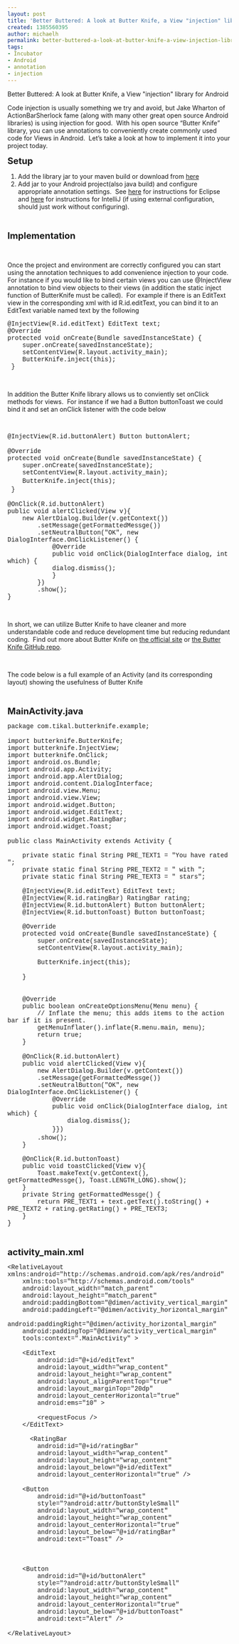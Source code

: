 ```yaml
---
layout: post
title: 'Better Buttered: A look at Butter Knife, a View "injection" library for Android'
created: 1385560395
author: michaelh
permalink: better-buttered-a-look-at-butter-knife-a-view-injection-library-for-android
tags:
- Incubator
- Android
- annotation
- injection
---
```

<p>Better Buttered: A look at Butter Knife, a View &quot;injection&quot; library for Android</p>

<p>Code injection is usually something we try and avoid, but Jake Wharton of ActionBarSherlock fame (along with many other great open source Android libraries) is using injection for good.&nbsp; With his open source &ldquo;Butter Knife&rdquo; library, you can use annotations to conveniently create commonly used code for Views in Android.&nbsp; Let&rsquo;s take a look at how to implement it into your project today.</p>

<p><span style="font-size:20px;"><strong>Setup</strong></span></p>

<ol>
	<li>Add the library jar to your maven build or download from <a href="http://repository.sonatype.org/service/local/artifact/maven/redirect?r=central-proxy&amp;g=com.jakewharton&amp;a=butterknife&amp;v=LATEST">here</a></li>
	<li>Add jar to your Android project(also java build) and configure appropriate annotation settings.&nbsp; See <a href="http://jakewharton.github.io/butterknife/ide-eclipse.html">here</a> for instructions for Eclipse and <a href="http://jakewharton.github.io/butterknife/ide-idea.html">here</a> for instructions for IntelliJ (if using external configuration, should just work without configuring).</li>
</ol>

<p>&nbsp;</p>

<p><span style="font-size:20px;"><strong>Implementation</strong></span></p>

<p>&nbsp;</p>

<p>Once the project and environment are correctly configured you can start using the annotation techniques to add convenience injection to your code.&nbsp; For instance if you would like to bind certain views you can use @InjectView annotation to bind view objects to their views (in addition the static inject function of ButterKnife must be called).&nbsp; For example if there is an EditText view in the corresponding xml with id R.id.editText, you can bind it to an EditText variable named text by the following</p>

<div><span style="font-family:courier new,courier,monospace;">@InjectView(R.id.editText) EditText text;</span></div>

<div><span style="font-family:courier new,courier,monospace;">@Override</span></div>

<div><span style="font-family:courier new,courier,monospace;">protected void onCreate(Bundle savedInstanceState) {</span></div>

<div><span style="font-family:courier new,courier,monospace;">&nbsp; &nbsp; super.onCreate(savedInstanceState);</span></div>

<div><span style="font-family:courier new,courier,monospace;">&nbsp; &nbsp; setContentView(R.layout.activity_main);</span></div>

<div><span style="font-family:courier new,courier,monospace;">&nbsp; &nbsp; ButterKnife.inject(this);</span></div>

<div><span style="font-family:courier new,courier,monospace;">&nbsp;}</span></div>

<p>&nbsp;</p>

<p>In addition the Butter Knife library allows us to conviently set onClick methods for views.&nbsp; For instance if we had a Button buttonToast we could bind it and set an onClick listener with the code below</p>

<p>&nbsp;</p>

<div><span style="font-family:courier new,courier,monospace;">@InjectView(R.id.buttonAlert) Button buttonAlert;</span></div>

<div>&nbsp;</div>

<div><span style="font-family:courier new,courier,monospace;">@Override</span></div>

<div><span style="font-family:courier new,courier,monospace;">protected void onCreate(Bundle savedInstanceState) {</span></div>

<div><span style="font-family:courier new,courier,monospace;">&nbsp; &nbsp; super.onCreate(savedInstanceState);</span></div>

<div><span style="font-family:courier new,courier,monospace;">&nbsp; &nbsp; setContentView(R.layout.activity_main);</span></div>

<div><span style="font-family:courier new,courier,monospace;">&nbsp; &nbsp;&nbsp;</span><span style="font-family: 'courier new', courier, monospace; line-height: 1.6em;">ButterKnife.inject(this);</span></div>

<div><span style="font-family:courier new,courier,monospace;">&nbsp;}</span></div>

<div>&nbsp;</div>

<div><span style="font-family:courier new,courier,monospace;">@OnClick(R.id.buttonAlert)</span></div>

<div><span style="font-family:courier new,courier,monospace;">public void alertClicked(View v){</span></div>

<div><span style="font-family:courier new,courier,monospace;">&nbsp; &nbsp; new AlertDialog.Builder(v.getContext())</span></div>

<div><span style="font-family:courier new,courier,monospace;">&nbsp; &nbsp; &nbsp; &nbsp; .setMessage(getFormattedMessge())</span></div>

<div><span style="font-family:courier new,courier,monospace;">&nbsp; &nbsp; &nbsp; &nbsp; .setNeutralButton(&quot;OK&quot;, new DialogInterface.OnClickListener() {</span></div>

<div><span style="font-family:courier new,courier,monospace;">&nbsp; &nbsp; &nbsp; &nbsp; &nbsp; &nbsp; @Override</span></div>

<div><span style="font-family:courier new,courier,monospace;">&nbsp; &nbsp; &nbsp; &nbsp; &nbsp; &nbsp; public void onClick(DialogInterface dialog, int which) {</span></div>

<div><span style="font-family:courier new,courier,monospace;">&nbsp; &nbsp; &nbsp; &nbsp; &nbsp; &nbsp; dialog.dismiss();</span></div>

<div><span style="font-family:courier new,courier,monospace;">&nbsp; &nbsp; &nbsp; &nbsp; &nbsp; &nbsp;&nbsp;}</span></div>

<div><span style="font-family:courier new,courier,monospace;">&nbsp; &nbsp; &nbsp; &nbsp; })</span></div>

<div><span style="font-family:courier new,courier,monospace;">&nbsp; &nbsp; &nbsp; &nbsp; .show();</span></div>

<div><span style="font-family:courier new,courier,monospace;">}</span></div>

<p>&nbsp;</p>

<p>In short, we can utilize Butter Knife to have cleaner and more understandable code and reduce development time but reducing redundant coding. &nbsp;Find out more about Butter Knife on <a href="http://jakewharton.github.io/butterknife/index.html">the official site</a>&nbsp;or <a href="https://github.com/JakeWharton/butterknife">the Butter Knife GitHub repo</a>.</p>

<p>&nbsp;</p>

<p>The code below is a full example of an Activity (and its corresponding layout) showing the usefulness of Butter Knife</p>

<p>&nbsp;</p>

<p><span style="font-size:20px;"><strong>MainActivity.java</strong></span></p>

<div><span style="font-family:courier new,courier,monospace;">package com.tikal.butterknife.example;</span></div>

<div>&nbsp;</div>

<div><span style="font-family:courier new,courier,monospace;">import butterknife.ButterKnife;</span></div>

<div><span style="font-family:courier new,courier,monospace;">import butterknife.InjectView;</span></div>

<div><span style="font-family:courier new,courier,monospace;">import butterknife.OnClick;</span></div>

<div><span style="font-family:courier new,courier,monospace;">import android.os.Bundle;</span></div>

<div><span style="font-family:courier new,courier,monospace;">import android.app.Activity;</span></div>

<div><span style="font-family:courier new,courier,monospace;">import android.app.AlertDialog;</span></div>

<div><span style="font-family:courier new,courier,monospace;">import android.content.DialogInterface;</span></div>

<div><span style="font-family:courier new,courier,monospace;">import android.view.Menu;</span></div>

<div><span style="font-family:courier new,courier,monospace;">import android.view.View;</span></div>

<div><span style="font-family:courier new,courier,monospace;">import android.widget.Button;</span></div>

<div><span style="font-family:courier new,courier,monospace;">import android.widget.EditText;</span></div>

<div><span style="font-family:courier new,courier,monospace;">import android.widget.RatingBar;</span></div>

<div><span style="font-family:courier new,courier,monospace;">import android.widget.Toast;</span></div>

<div>&nbsp;</div>

<div><span style="font-family:courier new,courier,monospace;">public class MainActivity extends Activity {</span></div>

<div><span style="font-family:courier new,courier,monospace;">&nbsp;&nbsp;&nbsp;&nbsp;&nbsp;&nbsp;&nbsp;&nbsp;&nbsp;&nbsp;&nbsp;&nbsp;&nbsp;&nbsp;&nbsp;</span></div>

<div><span style="font-family:courier new,courier,monospace;">&nbsp; &nbsp; private static final String PRE_TEXT1 = &quot;You have rated &quot;;</span></div>

<div><span style="font-family:courier new,courier,monospace;">&nbsp; &nbsp; private static final String PRE_TEXT2 = &quot; with &quot;;</span></div>

<div><span style="font-family:courier new,courier,monospace;">&nbsp; &nbsp; private static final String PRE_TEXT3 = &quot; stars&quot;;</span></div>

<div><span style="font-family:courier new,courier,monospace;">&nbsp;&nbsp;&nbsp;&nbsp;&nbsp;&nbsp;&nbsp;&nbsp;&nbsp;&nbsp;&nbsp;&nbsp;&nbsp;&nbsp;&nbsp;</span></div>

<div><span style="font-family:courier new,courier,monospace;">&nbsp; &nbsp; @InjectView(R.id.editText) EditText text;</span></div>

<div><span style="font-family:courier new,courier,monospace;">&nbsp; &nbsp; @InjectView(R.id.ratingBar) RatingBar rating;</span></div>

<div><span style="font-family:courier new,courier,monospace;">&nbsp; &nbsp; @InjectView(R.id.buttonAlert) Button buttonAlert;</span></div>

<div><span style="font-family:courier new,courier,monospace;">&nbsp; &nbsp; @InjectView(R.id.buttonToast) Button buttonToast;</span></div>

<div><span style="font-family:courier new,courier,monospace;">&nbsp;&nbsp;&nbsp;&nbsp;&nbsp;&nbsp;&nbsp;&nbsp;&nbsp;&nbsp;&nbsp;&nbsp;&nbsp;&nbsp;&nbsp;</span></div>

<div><span style="font-family:courier new,courier,monospace;">&nbsp; &nbsp; @Override</span></div>

<div><span style="font-family:courier new,courier,monospace;">&nbsp; &nbsp; protected void onCreate(Bundle savedInstanceState) {</span></div>

<div><span style="font-family:courier new,courier,monospace;">&nbsp;&nbsp;&nbsp;&nbsp;&nbsp;&nbsp;&nbsp; super.onCreate(savedInstanceState);</span></div>

<div><span style="font-family:courier new,courier,monospace;">&nbsp;&nbsp;&nbsp;&nbsp;&nbsp;&nbsp;&nbsp; setContentView(R.layout.activity_main);</span></div>

<div><span style="font-family:courier new,courier,monospace;">&nbsp;&nbsp;&nbsp;&nbsp;&nbsp;&nbsp;&nbsp;</span></div>

<div><span style="font-family:courier new,courier,monospace;">&nbsp;&nbsp;&nbsp;&nbsp;&nbsp;&nbsp;&nbsp; ButterKnife.inject(this);</span></div>

<div>&nbsp;</div>

<div><span style="font-family:courier new,courier,monospace;">&nbsp;&nbsp;&nbsp; }</span></div>

<div>&nbsp;</div>

<div>&nbsp;</div>

<div><span style="font-family:courier new,courier,monospace;">&nbsp;&nbsp;&nbsp; @Override</span></div>

<div><span style="font-family:courier new,courier,monospace;">&nbsp;&nbsp;&nbsp; public boolean onCreateOptionsMenu(Menu menu) {</span></div>

<div><span style="font-family:courier new,courier,monospace;">&nbsp;&nbsp;&nbsp;&nbsp;&nbsp;&nbsp;&nbsp; // Inflate the menu; this adds items to the action bar if it is present.</span></div>

<div><span style="font-family:courier new,courier,monospace;">&nbsp;&nbsp;&nbsp;&nbsp;&nbsp;&nbsp;&nbsp; getMenuInflater().inflate(R.menu.main, menu);</span></div>

<div><span style="font-family:courier new,courier,monospace;">&nbsp;&nbsp;&nbsp;&nbsp;&nbsp;&nbsp;&nbsp; return true;</span></div>

<div><span style="font-family:courier new,courier,monospace;">&nbsp;&nbsp;&nbsp; }</span></div>

<div>&nbsp;</div>

<div><span style="font-family:courier new,courier,monospace;">&nbsp;&nbsp;&nbsp; @OnClick(R.id.buttonAlert)</span></div>

<div><span style="font-family:courier new,courier,monospace;">&nbsp;&nbsp;&nbsp; public void alertClicked(View v){</span></div>

<div><span style="font-family:courier new,courier,monospace;">&nbsp; &nbsp; &nbsp; &nbsp;&nbsp;new AlertDialog.Builder(v.getContext())</span></div>

<div><span style="font-family:courier new,courier,monospace;">&nbsp; &nbsp; &nbsp; &nbsp; .setMessage(getFormattedMessge())</span></div>

<div><span style="font-family:courier new,courier,monospace;">&nbsp; &nbsp; &nbsp; &nbsp; .setNeutralButton(&quot;OK&quot;, new DialogInterface.OnClickListener() {</span></div>

<div><span style="font-family:courier new,courier,monospace;">&nbsp; &nbsp; &nbsp; &nbsp; &nbsp; &nbsp; @Override</span></div>

<div><span style="font-family:courier new,courier,monospace;">&nbsp; &nbsp; &nbsp; &nbsp; &nbsp; &nbsp; public void onClick(DialogInterface dialog, int which) {</span></div>

<div><span style="font-family:courier new,courier,monospace;">&nbsp; &nbsp; &nbsp; &nbsp; &nbsp; &nbsp; &nbsp; &nbsp; dialog.dismiss();</span></div>

<div><span style="font-family:courier new,courier,monospace;">&nbsp; &nbsp; &nbsp; &nbsp; &nbsp; &nbsp; }</span><span style="font-family: 'courier new', courier, monospace; line-height: 1.6em;">})</span></div>

<div><span style="font-family:courier new,courier,monospace;">&nbsp; &nbsp; &nbsp; &nbsp; .show();</span></div>

<div><span style="font-family:courier new,courier,monospace;">&nbsp;&nbsp;&nbsp; }</span></div>

<div><span style="font-family:courier new,courier,monospace;">&nbsp;&nbsp;&nbsp;</span></div>

<div><span style="font-family:courier new,courier,monospace;">&nbsp;&nbsp;&nbsp; @OnClick(R.id.buttonToast)</span></div>

<div><span style="font-family:courier new,courier,monospace;">&nbsp;&nbsp;&nbsp; public void toastClicked(View v){</span></div>

<div><span style="font-family:courier new,courier,monospace;">&nbsp; &nbsp; &nbsp; &nbsp;&nbsp;Toast.makeText(v.getContext(), getFormattedMessge(), Toast.LENGTH_LONG).show();</span></div>

<div><span style="font-family:courier new,courier,monospace;">&nbsp;&nbsp;&nbsp; }</span></div>

<div><span style="font-family:courier new,courier,monospace;">&nbsp; &nbsp; private String getFormattedMessge() {</span></div>

<div><span style="font-family:courier new,courier,monospace;">&nbsp; &nbsp; &nbsp; &nbsp; return PRE_TEXT1 + text.getText().toString() + PRE_TEXT2 + rating.getRating() + PRE_TEXT3;</span></div>

<div><span style="font-family:courier new,courier,monospace;">&nbsp; &nbsp; }&nbsp;&nbsp;&nbsp;</span></div>

<div><span style="font-family:courier new,courier,monospace;">}</span></div>

<p>&nbsp;</p>

<p><span style="font-size:20px;"><strong>activity_main.xml</strong></span></p>

<div><span style="font-family:courier new,courier,monospace;">&lt;RelativeLayout xmlns:android=&quot;http://schemas.android.com/apk/res/android&quot;</span></div>

<div><span style="font-family:courier new,courier,monospace;">&nbsp;&nbsp;&nbsp; xmlns:tools=&quot;http://schemas.android.com/tools&quot;</span></div>

<div><span style="font-family:courier new,courier,monospace;">&nbsp;&nbsp;&nbsp; android:layout_width=&quot;match_parent&quot;</span></div>

<div><span style="font-family:courier new,courier,monospace;">&nbsp;&nbsp;&nbsp; android:layout_height=&quot;match_parent&quot;</span></div>

<div><span style="font-family:courier new,courier,monospace;">&nbsp;&nbsp;&nbsp; android:paddingBottom=&quot;@dimen/activity_vertical_margin&quot;</span></div>

<div><span style="font-family:courier new,courier,monospace;">&nbsp;&nbsp;&nbsp; android:paddingLeft=&quot;@dimen/activity_horizontal_margin&quot;</span></div>

<div><span style="font-family:courier new,courier,monospace;">&nbsp;&nbsp;&nbsp; android:paddingRight=&quot;@dimen/activity_horizontal_margin&quot;</span></div>

<div><span style="font-family:courier new,courier,monospace;">&nbsp;&nbsp;&nbsp; android:paddingTop=&quot;@dimen/activity_vertical_margin&quot;</span></div>

<div><span style="font-family:courier new,courier,monospace;">&nbsp;&nbsp;&nbsp; tools:context=&quot;.MainActivity&quot; &gt;</span></div>

<div>&nbsp;</div>

<div><span style="font-family:courier new,courier,monospace;">&nbsp;&nbsp;&nbsp; &lt;EditText</span></div>

<div><span style="font-family:courier new,courier,monospace;">&nbsp;&nbsp;&nbsp;&nbsp;&nbsp;&nbsp;&nbsp; android:id=&quot;@+id/editText&quot;</span></div>

<div><span style="font-family:courier new,courier,monospace;">&nbsp;&nbsp;&nbsp;&nbsp;&nbsp;&nbsp;&nbsp; android:layout_width=&quot;wrap_content&quot;</span></div>

<div><span style="font-family:courier new,courier,monospace;">&nbsp;&nbsp;&nbsp;&nbsp;&nbsp;&nbsp;&nbsp; android:layout_height=&quot;wrap_content&quot;</span></div>

<div><span style="font-family:courier new,courier,monospace;">&nbsp;&nbsp;&nbsp;&nbsp;&nbsp;&nbsp;&nbsp; android:layout_alignParentTop=&quot;true&quot;</span></div>

<div><span style="font-family:courier new,courier,monospace;">&nbsp;&nbsp;&nbsp;&nbsp;&nbsp;&nbsp;&nbsp; android:layout_marginTop=&quot;20dp&quot;</span></div>

<div><span style="font-family:courier new,courier,monospace;">&nbsp;&nbsp;&nbsp;&nbsp;&nbsp;&nbsp;&nbsp; android:layout_centerHorizontal=&quot;true&quot;</span></div>

<div><span style="font-family:courier new,courier,monospace;">&nbsp;&nbsp;&nbsp;&nbsp;&nbsp;&nbsp;&nbsp; android:ems=&quot;10&quot; &gt;</span></div>

<div>&nbsp;</div>

<div><span style="font-family:courier new,courier,monospace;">&nbsp;&nbsp;&nbsp;&nbsp;&nbsp;&nbsp;&nbsp; &lt;requestFocus /&gt;</span></div>

<div><span style="font-family:courier new,courier,monospace;">&nbsp;&nbsp;&nbsp; &lt;/EditText&gt;</span></div>

<div><span style="font-family:courier new,courier,monospace;">&nbsp;&nbsp;&nbsp;</span></div>

<div><span style="font-family:courier new,courier,monospace;">&nbsp;&nbsp;&nbsp;&nbsp;&nbsp; &lt;RatingBar</span></div>

<div><span style="font-family:courier new,courier,monospace;">&nbsp;&nbsp;&nbsp;&nbsp;&nbsp;&nbsp;&nbsp; android:id=&quot;@+id/ratingBar&quot;</span></div>

<div><span style="font-family:courier new,courier,monospace;">&nbsp;&nbsp;&nbsp;&nbsp;&nbsp;&nbsp;&nbsp; android:layout_width=&quot;wrap_content&quot;</span></div>

<div><span style="font-family:courier new,courier,monospace;">&nbsp;&nbsp;&nbsp;&nbsp;&nbsp;&nbsp;&nbsp; android:layout_height=&quot;wrap_content&quot;</span></div>

<div><span style="font-family:courier new,courier,monospace;">&nbsp;&nbsp;&nbsp;&nbsp;&nbsp;&nbsp;&nbsp; android:layout_below=&quot;@+id/editText&quot;</span></div>

<div><span style="font-family:courier new,courier,monospace;">&nbsp;&nbsp;&nbsp;&nbsp;&nbsp;&nbsp;&nbsp; android:layout_centerHorizontal=&quot;true&quot; /&gt;</span></div>

<div>&nbsp;</div>

<div><span style="font-family:courier new,courier,monospace;">&nbsp;&nbsp;&nbsp; &lt;Button</span></div>

<div><span style="font-family:courier new,courier,monospace;">&nbsp;&nbsp;&nbsp;&nbsp;&nbsp;&nbsp;&nbsp; android:id=&quot;@+id/buttonToast&quot;</span></div>

<div><span style="font-family:courier new,courier,monospace;">&nbsp;&nbsp;&nbsp;&nbsp;&nbsp;&nbsp;&nbsp; style=&quot;?android:attr/buttonStyleSmall&quot;</span></div>

<div><span style="font-family:courier new,courier,monospace;">&nbsp;&nbsp;&nbsp;&nbsp;&nbsp;&nbsp;&nbsp; android:layout_width=&quot;wrap_content&quot;</span></div>

<div><span style="font-family:courier new,courier,monospace;">&nbsp;&nbsp;&nbsp;&nbsp;&nbsp;&nbsp;&nbsp; android:layout_height=&quot;wrap_content&quot;</span></div>

<div><span style="font-family:courier new,courier,monospace;">&nbsp;&nbsp;&nbsp;&nbsp;&nbsp;&nbsp;&nbsp; android:layout_centerHorizontal=&quot;true&quot;</span></div>

<div><span style="font-family:courier new,courier,monospace;">&nbsp;&nbsp;&nbsp;&nbsp;&nbsp;&nbsp;&nbsp; android:layout_below=&quot;@+id/ratingBar&quot;</span></div>

<div><span style="font-family:courier new,courier,monospace;">&nbsp;&nbsp;&nbsp;&nbsp;&nbsp;&nbsp;&nbsp; android:text=&quot;Toast&quot; /&gt;</span></div>

<div>&nbsp;</div>

<div>&nbsp;</div>

<div>&nbsp;</div>

<div><span style="font-family:courier new,courier,monospace;">&nbsp;&nbsp;&nbsp; &lt;Button</span></div>

<div><span style="font-family:courier new,courier,monospace;">&nbsp;&nbsp;&nbsp;&nbsp;&nbsp;&nbsp;&nbsp; android:id=&quot;@+id/buttonAlert&quot;</span></div>

<div><span style="font-family:courier new,courier,monospace;">&nbsp;&nbsp;&nbsp;&nbsp;&nbsp;&nbsp;&nbsp; style=&quot;?android:attr/buttonStyleSmall&quot;</span></div>

<div><span style="font-family:courier new,courier,monospace;">&nbsp;&nbsp;&nbsp;&nbsp;&nbsp;&nbsp;&nbsp; android:layout_width=&quot;wrap_content&quot;</span></div>

<div><span style="font-family:courier new,courier,monospace;">&nbsp;&nbsp;&nbsp; &nbsp;&nbsp;&nbsp;&nbsp;android:layout_height=&quot;wrap_content&quot;</span></div>

<div><span style="font-family:courier new,courier,monospace;">&nbsp;&nbsp;&nbsp;&nbsp;&nbsp;&nbsp;&nbsp; android:layout_centerHorizontal=&quot;true&quot;</span></div>

<div><span style="font-family:courier new,courier,monospace;">&nbsp;&nbsp;&nbsp;&nbsp;&nbsp;&nbsp;&nbsp; android:layout_below=&quot;@+id/buttonToast&quot;</span></div>

<div><span style="font-family:courier new,courier,monospace;">&nbsp;&nbsp;&nbsp;&nbsp;&nbsp;&nbsp;&nbsp; android:text=&quot;Alert&quot; /&gt;</span></div>

<div>&nbsp;</div>

<div><span style="font-family:courier new,courier,monospace;">&lt;/RelativeLayout&gt;</span></div>
